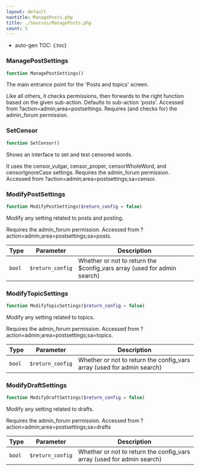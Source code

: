 ```yaml
---
layout: default
navtitle: ManagePosts.php
title: ./Sources/ManagePosts.php
count: 5
---
```

* auto-gen TOC:
{:toc}
### ManagePostSettings

```php
function ManagePostSettings()
```
The main entrance point for the 'Posts and topics' screen.

Like all others, it checks permissions, then forwards to the right function
based on the given sub-action.
Defaults to sub-action 'posts'.
Accessed from ?action=admin;area=postsettings.
Requires (and checks for) the admin_forum permission.

### SetCensor

```php
function SetCensor()
```
Shows an interface to set and test censored words.

It uses the censor_vulgar, censor_proper, censorWholeWord, and censorIgnoreCase
settings.
Requires the admin_forum permission.
Accessed from ?action=admin;area=postsettings;sa=censor.

### ModifyPostSettings

```php
function ModifyPostSettings($return_config = false)
```
Modify any setting related to posts and posting.

Requires the admin_forum permission.
Accessed from ?action=admin;area=postsettings;sa=posts.

Type|Parameter|Description
---|---|---
`bool`|`$return_config`|Whether or not to return the $config_vars array (used for admin search)

### ModifyTopicSettings

```php
function ModifyTopicSettings($return_config = false)
```
Modify any setting related to topics.

Requires the admin_forum permission.
Accessed from ?action=admin;area=postsettings;sa=topics.

Type|Parameter|Description
---|---|---
`bool`|`$return_config`|Whether or not to return the config_vars array (used for admin search)

### ModifyDraftSettings

```php
function ModifyDraftSettings($return_config = false)
```
Modify any setting related to drafts.

Requires the admin_forum permission.
Accessed from ?action=admin;area=postsettings;sa=drafts

Type|Parameter|Description
---|---|---
`bool`|`$return_config`|Whether or not to return the config_vars array (used for admin search)

